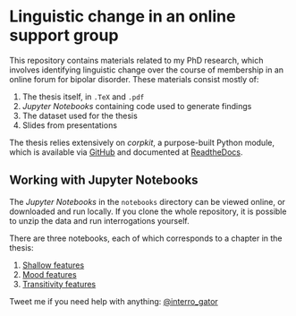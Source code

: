 # Linguistic change in an online support group

This repository contains materials related to my PhD research, which involves identifying linguistic change over the course of membership in an online forum for bipolar disorder. These materials consist mostly of:

1. The thesis itself, in `.TeX` and `.pdf`
2. *Jupyter Notebooks* containing code used to generate findings
3. The dataset used for the thesis
4. Slides from presentations

The thesis relies extensively on *corpkit*, a purpose-built Python module, which is available via [GitHub](https://www.github.com/interrogator/corpkit) and documented at [ReadtheDocs](http://corpkit.readthedocs.io).

## Working with Jupyter Notebooks

The *Jupyter Notebooks* in the `notebooks` directory can be viewed online, or downloaded and run locally. If you clone the whole repository, it is possible to unzip the data and run interrogations yourself.

There are three notebooks, each of which corresponds to a chapter in the thesis:

1. [Shallow features](https://github.com/interrogator/thesis/blob/master/notebooks/shallow-findings.ipynb)
2. [Mood features](https://github.com/interrogator/thesis/blob/master/notebooks/mood-findings.ipynb)
3. [Transitivity features](https://github.com/interrogator/thesis/blob/master/notebooks/transitivity-findings.ipynb)

Tweet me if you need help with anything: [@interro_gator](https://twitter.com/interro_gator)
